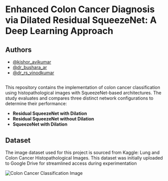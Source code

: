 
# Enhanced Colon Cancer Diagnosis via Dilated Residual SqueezeNet: A Deep Learning Approach



## Authors

- [@kishor_avikumar](ece.kishor@gmail.com)
- [@dr_bushara_ar](bushara.ar@gmail.com)
- [@dr_rs_vinodkumar](svinodkumar@niuniv.com)

## 

This repository contains the implementation of colon cancer classification using histopathological images with SqueezeNet-based architectures. The study evaluates and compares three distinct network configurations to determine their performance:
- **Residual SqueezeNet with Dilation**  
- **Residual SqueezeNet without Dilation**  
- **SqueezeNet with Dilation** 

## Dataset

The image dataset used for this project is sourced from Kaggle: Lung and Colon Cancer Histopathological Images. This dataset was initially uploaded to Google Drive for streamlined access during experimentation 




![Colon Cancer Classification Image](https://github.com/kishorravi/images/Colon-Classification-SqueezeNET-Classification/blob/main/colonca991.jpeg)


